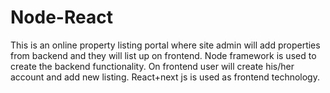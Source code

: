 # Node-React
This is an online property listing portal where site admin will add properties from backend and they will list up on frontend. Node framework is used to create the backend functionality. On frontend user will create his/her account and add new listing. React+next js is used as frontend technology.
